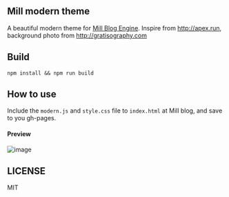 ## Mill modern theme

A beautiful modern theme for [Mill Blog Engine](https://graffie.github.io/mill/#/).
Inspire from http://apex.run, background photo from http://gratisography.com


## Build

```
npm install && npm run build
```

## How to use 

Include the `modern.js` and `style.css` file to `index.html` at Mill blog, and save to you gh-pages.

#### Preview
![image](https://cloud.githubusercontent.com/assets/914595/14743068/32183126-08d2-11e6-9e0d-8d8aa52c732b.jpg)


## LICENSE

MIT

